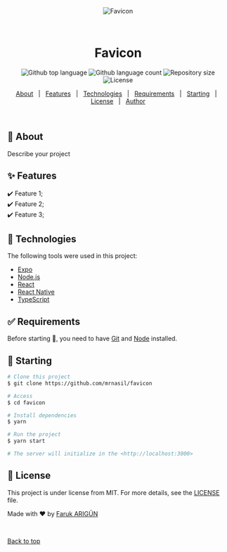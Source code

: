 <div align="center" id="top"> 
  <img src="./.github/app.gif" alt="Favicon" />

  &#xa0;

  <!-- <a href="https://favicon.netlify.app">Demo</a> -->
</div>

<h1 align="center">Favicon</h1>

<p align="center">
  <img alt="Github top language" src="https://img.shields.io/github/languages/top/mrnasil/favicon?color=56BEB8">

  <img alt="Github language count" src="https://img.shields.io/github/languages/count/mrnasil/favicon?color=56BEB8">

  <img alt="Repository size" src="https://img.shields.io/github/repo-size/mrnasil/favicon?color=56BEB8">

  <img alt="License" src="https://img.shields.io/github/license/mrnasil/favicon?color=56BEB8">

  <!-- <img alt="Github issues" src="https://img.shields.io/github/issues/mrnasil/favicon?color=56BEB8" /> -->

  <!-- <img alt="Github forks" src="https://img.shields.io/github/forks/mrnasil/favicon?color=56BEB8" /> -->

  <!-- <img alt="Github stars" src="https://img.shields.io/github/stars/mrnasil/favicon?color=56BEB8" /> -->
</p>

<!-- Status -->

<!-- <h4 align="center"> 
	🚧  Favicon 🚀 Under construction...  🚧
</h4> 

<hr> -->

<p align="center">
  <a href="#dart-about">About</a> &#xa0; | &#xa0; 
  <a href="#sparkles-features">Features</a> &#xa0; | &#xa0;
  <a href="#rocket-technologies">Technologies</a> &#xa0; | &#xa0;
  <a href="#white_check_mark-requirements">Requirements</a> &#xa0; | &#xa0;
  <a href="#checkered_flag-starting">Starting</a> &#xa0; | &#xa0;
  <a href="#memo-license">License</a> &#xa0; | &#xa0;
  <a href="https://github.com/mrnasil" target="_blank">Author</a>
</p>

<br>

## :dart: About ##

Describe your project

## :sparkles: Features ##

:heavy_check_mark: Feature 1;\
:heavy_check_mark: Feature 2;\
:heavy_check_mark: Feature 3;

## :rocket: Technologies ##

The following tools were used in this project:

- [Expo](https://expo.io/)
- [Node.js](https://nodejs.org/en/)
- [React](https://pt-br.reactjs.org/)
- [React Native](https://reactnative.dev/)
- [TypeScript](https://www.typescriptlang.org/)

## :white_check_mark: Requirements ##

Before starting :checkered_flag:, you need to have [Git](https://git-scm.com) and [Node](https://nodejs.org/en/) installed.

## :checkered_flag: Starting ##

```bash
# Clone this project
$ git clone https://github.com/mrnasil/favicon

# Access
$ cd favicon

# Install dependencies
$ yarn

# Run the project
$ yarn start

# The server will initialize in the <http://localhost:3000>
```

## :memo: License ##

This project is under license from MIT. For more details, see the [LICENSE](LICENSE.md) file.


Made with :heart: by <a href="https://github.com/mrnasil" target="_blank">Faruk ARIGÜN</a>

&#xa0;

<a href="#top">Back to top</a>
